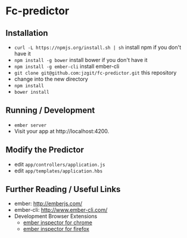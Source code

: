 # Fc-predictor

## Installation

* `curl -L https://npmjs.org/install.sh | sh` install npm if you don't have it
* `npm install -g bower` install bower if you don't have it
* `npm install -g ember-cli` install ember-cli
* `git clone git@github.com:jzgit/fc-predictor.git` this repository
* change into the new directory
* `npm install`
* `bower install`

## Running / Development

* `ember server`
* Visit your app at http://localhost:4200.

## Modify the Predictor

* edit `app/controllers/application.js`
* edit `app/templates/application.hbs`

## Further Reading / Useful Links

* ember: http://emberjs.com/
* ember-cli: http://www.ember-cli.com/
* Development Browser Extensions
  * [ember inspector for chrome](https://chrome.google.com/webstore/detail/ember-inspector/bmdblncegkenkacieihfhpjfppoconhi)
  * [ember inspector for firefox](https://addons.mozilla.org/en-US/firefox/addon/ember-inspector/)

